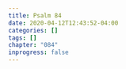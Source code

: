 ```yaml
---
title: Psalm 84
date: 2020-04-12T12:43:52-04:00
categories: []
tags: []
chapter: "084"
inprogress: false
---
```


